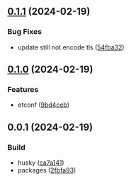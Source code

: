 

## [0.1.1](https://github.com/handysuherman/etconf/compare/0.1.0...0.1.1) (2024-02-19)


### Bug Fixes

* update still not encode tls ([54fba32](https://github.com/handysuherman/etconf/commit/54fba32c9ad36248979299a4959b3045d5fa4edb))

## [0.1.0](https://github.com/handysuherman/etconf/compare/0.0.1...0.1.0) (2024-02-19)


### Features

* etconf ([9bd4ceb](https://github.com/handysuherman/etconf/commit/9bd4ceb6f3ef31c682ce2071b4bfd397588ce76a))

## 0.0.1 (2024-02-19)


### Build

* husky ([ca7a141](https://github.com/handysuherman/etconf/commit/ca7a141beb221e84e56f4398f35ca9f8dc3c52fe))
* packages ([2fbfa93](https://github.com/handysuherman/etconf/commit/2fbfa93a62bf7a5501c6b87576d67b4ff2a19736))
